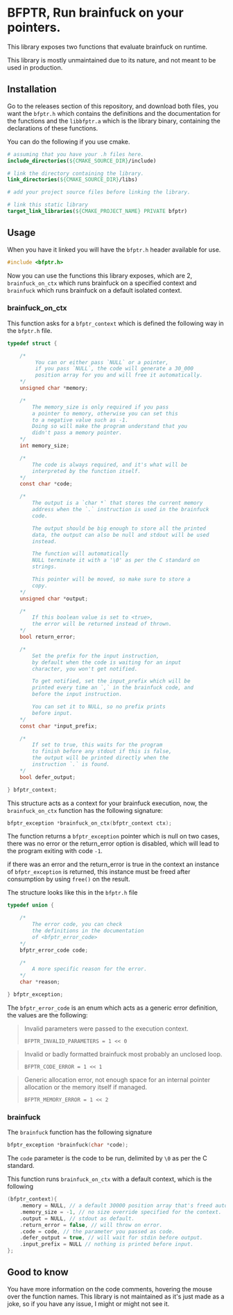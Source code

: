 
# BFPTR, Run brainfuck on your pointers.

This library exposes two functions that evaluate brainfuck
on runtime.

This library is mostly unmaintained due to its nature, and not
meant to be used in production.

## Installation

Go to the releases section of this repository, and download both files,
you want the `bfptr.h` which contains the definitions and the
documentation for the functions and the `libbfptr.a` which is the
library binary, containing the declarations of these functions.

You can do the following if you use cmake.

```cmake
# assuming that you have your .h files here.
include_directories(${CMAKE_SOURCE_DIR}/include)

# link the directory containing the library.
link_directories(${CMAKE_SOURCE_DIR}/libs)

# add your project source files before linking the library.

# link this static library
target_link_libraries(${CMAKE_PROJECT_NAME} PRIVATE bfptr)
```

## Usage

When you have it linked you will have the `bfptr.h` header
available for use.

```c
#include <bfptr.h>
```

Now you can use the functions this library exposes, which are 2, `brainfuck_on_ctx`
which runs brainfuck on a specified context and `brainfuck` which
runs brainfuck on a default isolated context.

### brainfuck_on_ctx

This function asks for a `bfptr_context` which is defined the following
way in the `bfptr.h` file.

```c
typedef struct {

    /*
         You can or either pass `NULL` or a pointer,
         if you pass `NULL`, the code will generate a 30_000
         position array for you and will free it automatically.
    */
    unsigned char *memory;

    /*
        The memory_size is only required if you pass
        a pointer to memory, otherwise you can set this
        to a negative value such as -1.
        Doing so will make the program understand that you
        didn't pass a memory pointer.
    */
    int memory_size;

    /*
        The code is always required, and it's what will be
        interpreted by the function itself.
    */
    const char *code;

    /*
        The output is a `char *` that stores the current memory
        address when the `.` instruction is used in the brainfuck
        code.

        The output should be big enough to store all the printed
        data, the output can also be null and stdout will be used
        instead.

        The function will automatically
        NULL terminate it with a '\0' as per the C standard on
        strings.

        This pointer will be moved, so make sure to store a
        copy.
    */
    unsigned char *output;

    /*
        If this boolean value is set to <true>,
        the error will be returned instead of thrown.
    */
    bool return_error;

    /*
        Set the prefix for the input instruction,
        by default when the code is waiting for an input
        character, you won't get notified.

        To get notified, set the input_prefix which will be
        printed every time an `,` in the brainfuck code, and
        before the input instruction.

        You can set it to NULL, so no prefix prints
        before input.
    */
    const char *input_prefix;

    /*
        If set to true, this waits for the program
        to finish before any stdout if this is false,
        the output will be printed directly when the
        instruction `.` is found.
    */
    bool defer_output;

} bfptr_context;
```

This structure acts as a context for your brainfuck execution,
now, the `brainfuck_on_ctx` function has the following signature:

```c
bfptr_exception *brainfuck_on_ctx(bfptr_context ctx);
```

The function returns a `bfptr_exception` pointer which is null
on two cases, there was no error or the return_error option
is disabled, which will lead to the program exiting with code `-1`.

if there was an error and the return_error is true in the context
an instance of `bfptr_exception` is returned, this instance
must be freed after consumption by using `free()` on the result.

The structure looks like this in the `bfptr.h` file

```c
typedef union {

    /*
        The error code, you can check
        the definitions in the documentation
        of <bfptr_error_code>
    */
    bfptr_error_code code;

    /*
        A more specific reason for the error.
    */
    char *reason;

} bfptr_exception;
```

The `bfptr_error_code` is an enum which acts as a generic error
definition, the values are the following: 


> Invalid parameters were passed to
> the execution context.
> 
>    `BFPTR_INVALID_PARAMETERS = 1 << 0`

> Invalid or badly formatted brainfuck
> most probably an unclosed loop.
> 
> `BFPTR_CODE_ERROR = 1 << 1`


> Generic allocation error, not enough
> space for an internal pointer allocation
> or the memory itself if managed.
>
> `BFPTR_MEMORY_ERROR = 1 << 2`

### brainfuck

The `brainfuck` function has the following signature

```c
bfptr_exception *brainfuck(char *code);
```

The `code` parameter is the code to be run, delimited by `\0` as
per the C standard.

This function runs `brainfuck_on_ctx` with a default context, which
is the following

```c
(bfptr_context){
    .memory = NULL, // a default 30000 position array that's freed automatically.
    .memory_size = -1, // no size override specified for the context.
    .output = NULL, // stdout as default.
    .return_error = false, // will throw on error.
    .code = code, // the parameter you passed as code.
    .defer_output = true, // will wait for stdin before output.
    .input_prefix = NULL // nothing is printed before input.
}; 
```

## Good to know

You have more information on the code comments, hovering the mouse
over the function names. This library is not maintained as it's just made
as a joke, so if you have any issue, I might or might not see it.